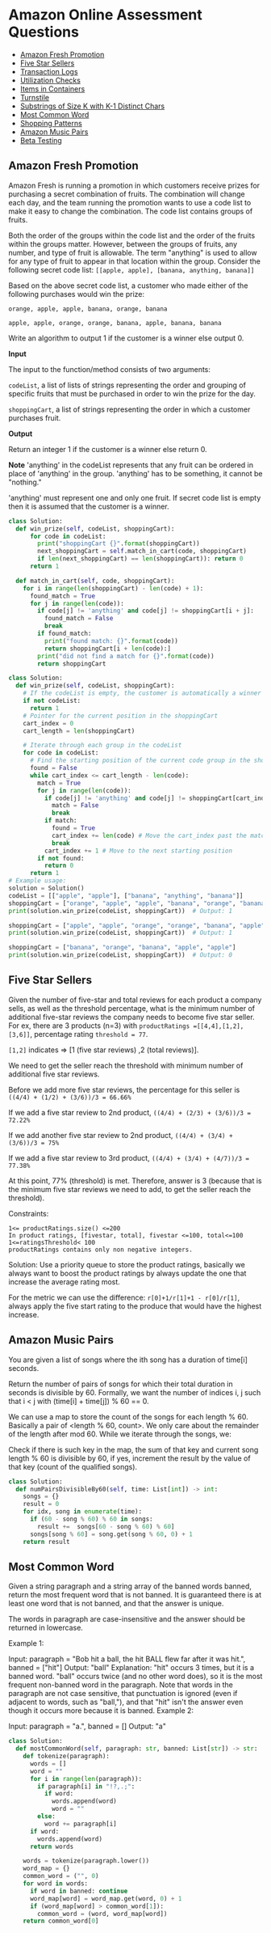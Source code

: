 # Amazon Online Assessment Questions

- [Amazon Fresh Promotion](#amazon-fresh-promotion)
- [Five Star Sellers](#five-star-sellers)
- [Transaction Logs](#transaction-logs)
- [Utilization Checks](#utilization-checks)
- [Items in Containers](#items-in-containers)
- [Turnstile](#turnstile)
- [Substrings of Size K with K-1 Distinct Chars](#substrings-of-size-k-with-k-1-distinct-chars)
- [Most Common Word](#most-common-word)
- [Shopping Patterns](#shopping-patterns)
- [Amazon Music Pairs](#amazon-music-pairs)
- [Beta Testing](#beta-testing)
  

## Amazon Fresh Promotion

Amazon Fresh is running a promotion in which customers receive prizes for purchasing a secret combination of fruits. The combination will change each day, and the team running the promotion wants to use a code list to make it easy to change the combination. The code list contains groups of fruits.

Both the order of the groups within the code list and the order of the fruits within the groups matter. However, between the groups of fruits, any number, and type of fruit is allowable. The term "anything" is used to allow for any type of fruit to appear in that location within the group.
Consider the following secret code list: `[[apple, apple], [banana, anything, banana]]`

Based on the above secret code list, a customer who made either of the following purchases would win the prize:

`orange, apple, apple, banana, orange, banana`

`apple, apple, orange, orange, banana, apple, banana, banana`

Write an algorithm to output 1 if the customer is a winner else output 0.

**Input**

The input to the function/method consists of two arguments:

`codeList`, a list of lists of strings representing the order and grouping of specific fruits that must be purchased in order to win the prize for the day.

`shoppingCart`, a list of strings representing the order in which a customer purchases fruit.

**Output**

Return an integer 1 if the customer is a winner else return 0.

**Note**
'anything' in the codeList represents that any fruit can be ordered in place of 'anything' in the group. 'anything' has to be something, it cannot be "nothing."

'anything' must represent one and only one fruit.
If secret code list is empty then it is assumed that the customer is a winner.


```python
class Solution:
  def win_prize(self, codeList, shoppingCart):
      for code in codeList:
        print("shoppingCart {}".format(shoppingCart))
        next_shoppingCart = self.match_in_cart(code, shoppingCart)
        if len(next_shoppingCart) == len(shoppingCart)): return 0
      return 1

  def match_in_cart(self, code, shoppingCart):
    for i in range(len(shoppingCart) - len(code) + 1):
      found_match = True
      for j in range(len(code)):
        if code[j] != 'anything' and code[j] != shoppingCart[i + j]:
          found_match = False
          break
        if found_match:
          print("found match: {}".format(code))
          return shoppingCart[i + len(code):]
        print("did not find a match for {}".format(code))
        return shoppingCart

```

```python
class Solution:
  def win_prize(self, codeList, shoppingCart):
    # If the codeList is empty, the customer is automatically a winner
    if not codeList:
      return 1
    # Pointer for the current position in the shoppingCart
    cart_index = 0
    cart_length = len(shoppingCart)

    # Iterate through each group in the codeList
    for code in codeList:
      # Find the starting position of the current code group in the shoppingCart
      found = False
      while cart_index <= cart_length - len(code):
        match = True
        for j in range(len(code)):
          if code[j] != 'anything' and code[j] != shoppingCart[cart_index + j]:
            match = False
            break
          if match:
            found = True
            cart_index += len(code) # Move the cart_index past the match group
            break
          cart_index += 1 # Move to the next starting position
        if not found:
          return 0
      return 1
# Example usage:
solution = Solution()
codeList = [["apple", "apple"], ["banana", "anything", "banana"]]
shoppingCart = ["orange", "apple", "apple", "banana", "orange", "banana"]
print(solution.win_prize(codeList, shoppingCart))  # Output: 1

shoppingCart = ["apple", "apple", "orange", "orange", "banana", "apple", "banana", "banana"]
print(solution.win_prize(codeList, shoppingCart))  # Output: 1

shoppingCart = ["banana", "orange", "banana", "apple", "apple"]
print(solution.win_prize(codeList, shoppingCart))  # Output: 0
```

## Five Star Sellers

Given the number of five-star and total reviews for each product a company sells, as well as the threshold percentage, what is the minimum number of additional five-star reviews the company needs to become five star seller.
For ex, there are 3 products (n=3) with `productRatings =[[4,4],[1,2],[3,6]]`, percentage rating `threshold = 77`.

`[1,2]` indicates => [1 (five star reviews) ,2 (total reviews)].

We need to get the seller reach the threshold with minimum number of additional five star reviews.

Before we add more five star reviews, the percentage for this seller is `((4/4) + (1/2) + (3/6))/3 = 66.66%`

If we add a five star review to 2nd product, `((4/4) + (2/3) + (3/6))/3 = 72.22%`

If we add another five star review to 2nd product, `((4/4) + (3/4) + (3/6))/3 = 75%`

If we add a five star review to 3rd product, `((4/4) + (3/4) + (4/7))/3 = 77.38%`

At this point, 77% (threshold) is met. Therefore, answer is 3 (because that is the minimum five star reviews we need to add, to get the seller reach the threshold).

Constraints:

```
1<= productRatings.size() <=200
In product ratings, [fivestar, total], fivestar <=100, total<=100
1<=ratingsThreshold< 100
productRatings contains only non negative integers.
```

Solution: Use a priority queue to store the product ratings, basically we always want to boost the product ratings
by always update the one that increase the average rating most.

For the metric we can use the difference: `r[0]+1/r[1]+1 - r[0]/r[1]`, always apply the five start rating to the
produce that would have the highest increase.

## Amazon Music Pairs

You are given a list of songs where the ith song has a duration of time[i] seconds.

Return the number of pairs of songs for which their total duration in seconds is divisible by 60. Formally, we want the number of indices i, j such that i < j with (time[i] + time[j]) % 60 == 0.

 
We can use a map to store the count of the songs for each length % 60. Basically a pair of <length % 60, count>. We only care about the remainder of the length after mod 60. While we iterate through the songs, we:

Check if there is such key in the map, the sum of that key and current song length % 60 is divisible by 60, if yes, increment the result by the value of that key (count of the qualified songs).

```python
class Solution:
  def numPairsDivisibleBy60(self, time: List[int]) -> int:
    songs = {}
    result = 0
    for idx, song in enumerate(time):
      if (60 - song % 60) % 60 in songs:
        result +=  songs[60 - song % 60) % 60]
      songs[song % 60] = song.get(song % 60, 0) + 1
    return result
```

## Most Common Word
Given a string paragraph and a string array of the banned words banned, return the most frequent word that is not banned. It is guaranteed there is at least one word that is not banned, and that the answer is unique.

The words in paragraph are case-insensitive and the answer should be returned in lowercase.

 

Example 1:

Input: paragraph = "Bob hit a ball, the hit BALL flew far after it was hit.", banned = ["hit"]
Output: "ball"
Explanation: 
"hit" occurs 3 times, but it is a banned word.
"ball" occurs twice (and no other word does), so it is the most frequent non-banned word in the paragraph. 
Note that words in the paragraph are not case sensitive,
that punctuation is ignored (even if adjacent to words, such as "ball,"), 
and that "hit" isn't the answer even though it occurs more because it is banned.
Example 2:

Input: paragraph = "a.", banned = []
Output: "a"

```python
class Solution:
  def mostCommonWord(self, paragraph: str, banned: List[str]) -> str:
    def tokenize(paragraph):
      words = []
      word = ""
      for i in range(len(paragraph)):
        if paragraph[i] in "!?,.;":
          if word:
            words.append(word)
            word = ""
        else:
          word += paragraph[i]
      if word:
        words.append(word)
      return words

    words = tokenize(paragraph.lower())
    word_map = {}
    common_word = ("", 0)
    for word in words:
      if word in banned: continue
      word_map[word] = word_map.get(word, 0) + 1
      if (word_map[word] > common_word[1]):
        common_word = (word, word_map[word])
    return common_word[0]
```
